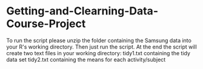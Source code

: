 Getting-and-Clearning-Data-Course-Project
=========================================
To run the script please unzip the folder containing the Samsung data into your R's working directory.
Then just run the script.
At the end the script will create two text files in your working directory:
tidy1.txt containing the tidy data set
tidy2.txt containing the means for each activity/subject


